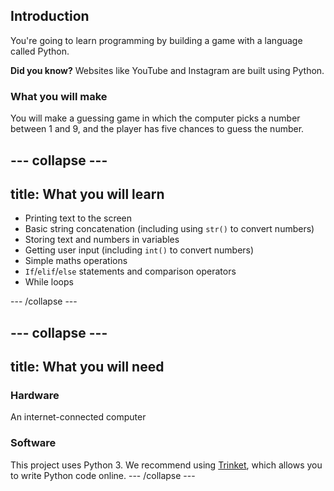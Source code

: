 ## Introduction


You're going to learn programming by building a game with a language called Python.

**Did you know?**
Websites like YouTube and Instagram are built using Python.

### What you will make

You will make a guessing game in which the computer picks a number between 1 and 9, and the player has five chances to guess the number.

<!-- <div class="trinket">
  <iframe allowtransparency="true" width="485" height="402" src="https://trinket.io/embed/python/9e104001e7?outputOnly=true&start=result" frameborder="0"></iframe>
</div> -->

--- collapse ---
---
title: What you will learn
---
+ Printing text to the screen
+ Basic string concatenation (including using `str()` to convert numbers)
+ Storing text and numbers in variables
+ Getting user input (including `int()` to convert numbers)
+ Simple maths operations
+ `If`/`elif`/`else` statements and comparison operators 
+ While loops

--- /collapse ---

--- collapse ---
---
title: What you will need
---
### Hardware
An internet-connected computer
### Software
This project uses Python 3. We recommend using [Trinket](https://trinket.io/), which allows you to write Python code online.
--- /collapse ---



